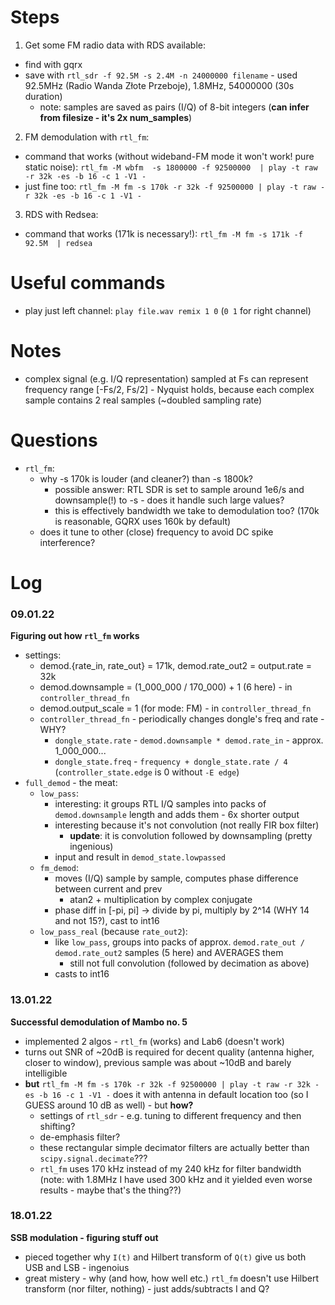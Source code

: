 # Steps
1. Get some FM radio data with RDS available:
  - find with gqrx
  - save with `rtl_sdr -f 92.5M -s 2.4M -n 24000000 filename` - used 92.5MHz (Radio Wanda Złote Przeboje), 1.8MHz, 54000000 (30s duration)
    - note: samples are saved as pairs (I/Q) of 8-bit integers (**can infer from filesize - it's 2x num_samples**)
2. FM demodulation with `rtl_fm`:
  - command that works (without wideband-FM mode it won't work! pure static noise): `rtl_fm -M wbfm  -s 1800000 -f 92500000  | play -t raw -r 32k -es -b 16 -c 1 -V1 -`
  - just fine too: `rtl_fm -M fm -s 170k -r 32k -f 92500000 | play -t raw -r 32k -es -b 16 -c 1 -V1 -`
3. RDS with Redsea:
  - command that works (171k is necessary!): `rtl_fm -M fm -s 171k -f 92.5M  | redsea`

# Useful commands
 - play just left channel: `play file.wav remix 1 0` (`0 1` for right channel)

# Notes
 - complex signal (e.g. I/Q representation) sampled at Fs can represent frequency range [-Fs/2, Fs/2] - Nyquist holds, because
   each complex sample contains 2 real samples (~doubled sampling rate)

# Questions
 - `rtl_fm`:
   - why -s 170k is louder (and cleaner?) than -s 1800k?
     - possible answer: RTL SDR is set to sample around 1e6/s and downsample(!) to -s - does it handle such large values?
     - this is effectively bandwidth we take to demodulation too? (170k is reasonable, GQRX uses 160k by default)
   - does it tune to other (close) frequency to avoid DC spike interference?

# Log

### 09.01.22
**Figuring out how `rtl_fm` works**
 - settings:
   - demod.{rate_in, rate_out} = 171k, demod.rate_out2 = output.rate = 32k
   - demod.downsample = (1_000_000 / 170_000) + 1 (6 here) - in `controller_thread_fn`
   - demod.output_scale = 1 (for mode: FM) - in `controller_thread_fn`
   - `controller_thread_fn` - periodically changes dongle's freq and rate - WHY?
     - `dongle_state.rate` - `demod.downsample * demod.rate_in` - approx. 1_000_000...
     - `dongle_state.freq` - `frequency + dongle_state.rate / 4` (`controller_state.edge` is 0 without `-E edge`)
 - `full_demod` - the meat:
   - `low_pass`:
     - interesting: it groups RTL I/Q samples into packs of `demod.downsample` length and adds them - 6x shorter output
     - interesting because it's not convolution (not really FIR box filter)
       - **update**: it is convolution followed by downsampling (pretty ingenious)
     - input and result in `demod_state.lowpassed`
   - `fm_demod`:
     - moves (I/Q) sample by sample, computes phase difference between current and prev
       - atan2 + multiplication by complex conjugate
     - phase diff in [-pi, pi] -> divide by pi, multiply by 2^14 (WHY 14 and not 15?), cast to int16
   - `low_pass_real` (because `rate_out2`):
     - like `low_pass`, groups into packs of approx. `demod.rate_out / demod.rate_out2` samples (5 here) and AVERAGES them
       - still not full convolution (followed by decimation as above)
     - casts to int16
     
### 13.01.22
**Successful demodulation of Mambo no. 5**
 - implemented 2 algos - `rtl_fm` (works) and Lab6 (doesn't work)
 - turns out SNR of ~20dB is required for decent quality (antenna higher, closer to window), previous sample was about ~10dB and barely intelligible
 - **but** `rtl_fm -M fm -s 170k -r 32k -f 92500000 | play -t raw -r 32k -es -b 16 -c 1 -V1 -` does it with antenna in default location too (so I GUESS around 10 dB as well) - but **how?**
   - settings of `rtl_sdr` - e.g. tuning to different frequency and then shifting?
   - de-emphasis filter?
   - these rectangular simple decimator filters are actually better than `scipy.signal.decimate`???
   - `rtl_fm` uses 170 kHz instead of my 240 kHz for filter bandwidth (note: with 1.8MHz I have used 300 kHz and it yielded even worse results - maybe that's the thing??)

### 18.01.22
**SSB modulation - figuring stuff out**
 - pieced together why `I(t)` and Hilbert transform of `Q(t)` give us both USB and LSB - ingenoius
 - great mistery - why (and how, how well etc.) `rtl_fm` doesn't use Hilbert transform (nor filter, nothing) - just adds/subtracts I and Q?

